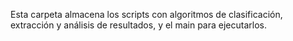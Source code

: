 Esta carpeta almacena los scripts con algoritmos de clasificación, extracción y análisis de resultados, y el main para ejecutarlos.
